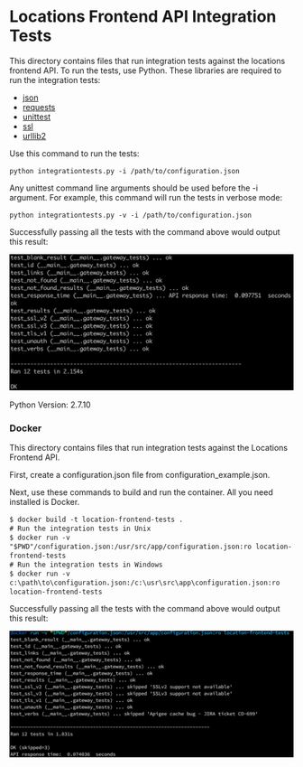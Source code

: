 # Locations Frontend API Integration Tests

This directory contains files that run integration tests against the locations frontend API. To run the tests, use Python. These libraries are required to run the integration tests:

* [json](https://docs.python.org/2/library/json.html)
* [requests](http://docs.python-requests.org/en/master/)
* [unittest](https://docs.python.org/2/library/unittest.html)
* [ssl](https://pypi.python.org/pypi/ssl/)
* [urllib2](https://docs.python.org/2/library/urllib2.html)

Use this command to run the tests:

	python integrationtests.py -i /path/to/configuration.json

Any unittest command line arguments should be used before the -i argument. For example, this command will run the tests in verbose mode:

	python integrationtests.py -v -i /path/to/configuration.json

Successfully passing all the tests with the command above would output this result:

![success_test](images/successful-test.png)

Python Version: 2.7.10

### Docker

This directory contains files that run integration tests against the Locations Frontend API.

First, create a configuration.json file from configuration_example.json.

Next, use these commands to build and run the container. All you need installed is Docker.

```shell
$ docker build -t location-frontend-tests .
# Run the integration tests in Unix
$ docker run -v "$PWD"/configuration.json:/usr/src/app/configuration.json:ro location-frontend-tests
# Run the integration tests in Windows
$ docker run -v c:\path\to\configuration.json:/c:\usr\src\app\configuration.json:ro location-frontend-tests
```

Successfully passing all the tests with the command above would output this result:

![success_test_02](images/successful-test-02.png)

